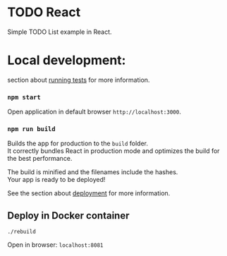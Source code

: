 # TODO React
Simple TODO List example in React.

# Local development:

 section about [running tests](https://facebook.github.io/create-react-app/docs/running-tests) for more information.

### `npm start`
Open application in default browser `http://localhost:3000`.

### `npm run build`

Builds the app for production to the `build` folder.\
It correctly bundles React in production mode and optimizes the build for the best performance.

The build is minified and the filenames include the hashes.\
Your app is ready to be deployed!

See the section about [deployment](https://facebook.github.io/create-react-app/docs/deployment) for more information.

## Deploy in Docker container
`./rebuild`

Open in browser: `localhost:8081`

